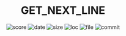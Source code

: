 <h1 align="center">GET_NEXT_LINE</h1>

<p align="center">
    <img alt="score" src="https://img.shields.io/static/v1?label=status&message=ongoing&color=red&logo=42&logoColor=green">
    <img alt="date" src="https://img.shields.io/static/v1?label=date&message=May%2014th,%202023&color=ff6984&logo=Cachet&logoColor=green">
    <img alt="size" src="https://img.shields.io/github/languages/code-size/darrenkuro/42_get_next_line?label=size">
    <img alt="loc" src="https://img.shields.io/tokei/lines/github/darrenkuro/42_get_next_line?label=lines">
    <img alt="file" src="https://img.shields.io/github/directory-file-count/darrenkuro/42_get_next_line/submitted?label=files">
    <img alt="commit" src="https://img.shields.io/github/last-commit/darrenkuro/42_get_next_line">
</p>
